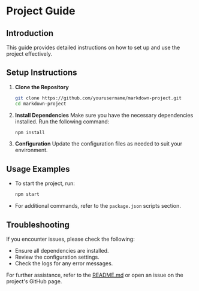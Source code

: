 # Project Guide

## Introduction
This guide provides detailed instructions on how to set up and use the project effectively.

## Setup Instructions
1. **Clone the Repository**
   ```bash
   git clone https://github.com/yourusername/markdown-project.git
   cd markdown-project
   ```

2. **Install Dependencies**
   Make sure you have the necessary dependencies installed. Run the following command:
   ```bash
   npm install
   ```

3. **Configuration**
   Update the configuration files as needed to suit your environment.

## Usage Examples
- To start the project, run:
  ```bash
  npm start
  ```

- For additional commands, refer to the `package.json` scripts section.

## Troubleshooting
If you encounter issues, please check the following:
- Ensure all dependencies are installed.
- Review the configuration settings.
- Check the logs for any error messages.

For further assistance, refer to the [README.md](../README.md) or open an issue on the project's GitHub page.